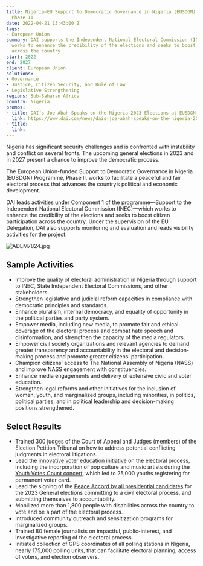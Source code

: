 ```yaml
---
title: Nigeria—EU Support to Democratic Governance in Nigeria (EUSDGN) Programme,
  Phase II
date: 2022-04-21 13:43:00 Z
tags:
- European Union
summary: DAI supports the Independent National Electoral Commission (INEC) in Nigeria—which
  works to enhance the credibility of the elections and seeks to boost citizen participation
  across the country.
start: 2022
end: 2027
client: European Union
solutions:
- Governance
- Justice, Citizen Security, and Rule of Law
- Legislative Strengthening
regions: Sub-Saharan Africa
country: Nigeria
promos:
- title: DAI’s Joe Abah Speaks on the Nigeria 2023 Elections at EUSDGN Project Event
  link: https://www.dai.com/news/dais-joe-abah-speaks-on-the-nigeria-2023-elections-at-eu-sdgn-project-event
- title: 
  link: 
---
```


Nigeria has significant security challenges and is confronted with instability and conflict on several fronts. The upcoming general elections in 2023 and in 2027 present a chance to improve the democratic process. 

The European Union-funded Support to Democratic Governance in Nigeria (EUSDGN) Programme, Phase II, works to facilitate a peaceful and fair electoral process that advances the country’s political and economic development. 

DAI leads activities under Component 1 of the programme—Support to the Independent National Electoral Commission (INEC)—which works to enhance the credibility of the elections and seeks to boost citizen participation across the country. Under the supervision of the EU Delegation, DAI also supports monitoring and evaluation and leads visibility activities for the project. 

![ADEM7824.jpg](/uploads/ADEM7824.jpg)

## Sample Activities
 
* Improve the quality of electoral administration in Nigeria through support to INEC, State Independent Electoral Commissions, and other stakeholders.
* Strengthen legislative and judicial reform capacities in compliance with democratic principles and standards.
* Enhance pluralism, internal democracy, and equality of opportunity in the political parties and party system.
* Empower media, including new media, to promote fair and ethical coverage of the electoral process and combat hate speech and disinformation, and strengthen the capacity of the media regulators.
* Empower civil society organizations and relevant agencies to demand greater transparency and accountability in the electoral and decision-making process and promote greater citizens’ participation.
* Champion citizens’ access to The National Assembly of Nigeria (NASS) and improve NASS engagement with constituencies.
* Enhance media engagements and delivery of extensive civic and voter education.
* Strengthen legal reforms and other initiatives for the inclusion of women, youth, and marginalized groups, including minorities, in politics, political parties, and in political leadership and decision-making positions strengthened.

## Select Results

* Trained 300 judges of the Court of Appeal and Judges (members) of the Election Petition Tribunal on how to address potential conflicting judgments in electoral litigations.
* Lead the [innovative voter education initiative](https://eusdgn.org/youthvotecountng-mega-concert-in-lagos/) on the electoral process, including the incorporation of pop culture and music artists during the [Youth Votes Count concert](https://eusdgn.org/wp-content/uploads/2022/09/Case-Study-1.pdf), which led to 25,000 youths registering for permanent voter card. 
* Lead the signing of the [Peace Accord by all presidential candidates](https://placng.org/Legist/political-parties-presidential-candidates-sign-peace-accord-as-campaigns-start/) for the 2023 General elections committing to a civil electoral process, and submitting themselves to accountability.
* Mobilized more than 1,800 people with disabilities across the country to vote and be a part of the electoral process.
* Introduced community outreach and sensitization programs for marginalized groups.
* Trained 80 female journalists on impactful, public-interest, and investigative reporting of the electoral process.
* Initiated collection of GPS coordinates of all polling stations in Nigeria, nearly 175,000 polling units, that can facilitate electoral planning, access of voters, and election observers.